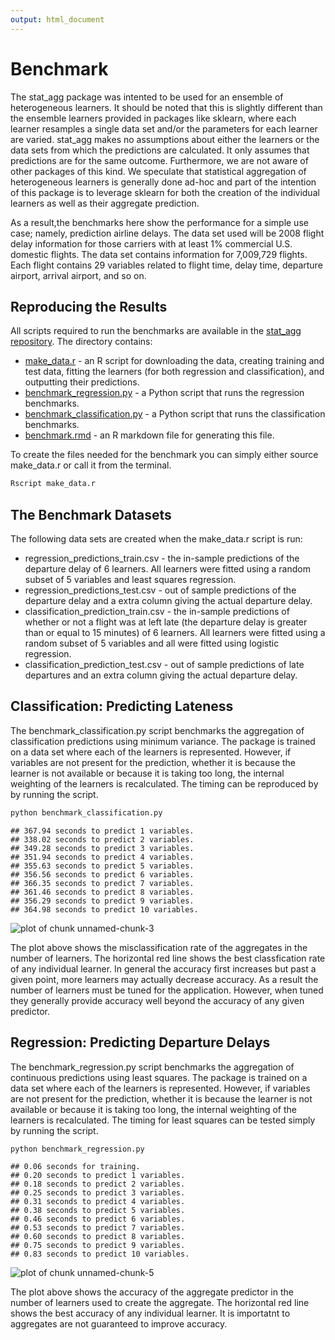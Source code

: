 ```yaml
---
output: html_document
---
```


# Benchmark

The stat_agg package was intented to be used for an ensemble of 
heterogeneous learners. It should be noted that this is slightly different
than the ensemble learners provided in packages like sklearn, where each
learner resamples a single data set and/or the parameters for each learner are
varied. stat_agg makes no assumptions about either the learners or
the data sets from which the predictions are calculated. It only assumes
that predictions are for the same outcome. Furthermore, we are not aware
of other packages of this kind. We speculate that statistical 
aggregation of heterogeneous learners is generally done ad-hoc and part of the
intention of this package is to leverage sklearn for both the creation
of the individual learners as well as their aggregate prediction. 

As a result,the benchmarks here show the performance for a simple use case;
namely, prediction airline delays. The data set used will be 2008 flight delay 
information for those carriers with at least 1% commercial U.S. domestic flights.
The data set contains information for 7,009,729 flights. Each flight contains 
29 variables related to flight time, delay time, departure airport, arrival 
airport, and so on.

## Reproducing the Results

All scripts required to run the benchmarks are available in the [stat_agg
repository](https://github.com/kaneplusplus/stat_agg/tree/master/benchmarks). The directory contains:

- [make_data.r](https://github.com/kaneplusplus/stat_agg/blob/master/benchmarks/make_data.r) - an R script for downloading the data, creating training and
test data, fitting the learners (for both regression and classification),
and outputting their predictions.
- [benchmark_regression.py](https://github.com/kaneplusplus/stat_agg/blob/master/benchmarks/benchmark_regression.py) - a Python script that runs the regression 
benchmarks.
- [benchmark_classification.py](https://github.com/kaneplusplus/stat_agg/blob/master/benchmarks/benchmark_classification.py) - a Python script that runs the 
classification benchmarks.
- [benchmark.rmd](https://github.com/kaneplusplus/stat_agg/blob/master/benchmarks/benchmark.rmd) - an R markdown file for generating this file.

To create the files needed for the benchmark you can simply either source 
make_data.r or call it from the terminal.

```bash
Rscript make_data.r
```

## The Benchmark Datasets

The following data sets are created when the make\_data.r script is run:

- regression_predictions_train.csv - the in-sample predictions of
the departure delay of 6 learners. All learners were fitted using a 
random subset of 5 variables and least squares regression. 
- regression_predictions_test.csv - out of sample predictions of the departure
delay and a extra column giving the actual departure delay.
- classification_prediction_train.csv - the in-sample predictions of whether
or not a flight was at left late (the departure delay is greater than or
equal to 15 minutes) of 6 learners. All learners were fitted using a
random subset of 5 variables and all were fitted using logistic regression.
- classification_prediction_test.csv - out of sample predictions of late
departures and an extra column giving the actual departure delay.

## Classification: Predicting Lateness

The benchmark_classification.py script benchmarks the aggregation of classification
predictions using minimum variance. The package is trained on a data set where
each of the learners is represented. However, if variables are not present
for the prediction, whether it is because the learner is not available or
because it is taking too long, the internal weighting of the learners is
recalculated. The timing can be reproduced by by running the script.


```bash
python benchmark_classification.py
```

```
## 367.94 seconds to predict 1 variables.
## 338.02 seconds to predict 2 variables.
## 349.28 seconds to predict 3 variables.
## 351.94 seconds to predict 4 variables.
## 355.63 seconds to predict 5 variables.
## 356.56 seconds to predict 6 variables.
## 366.35 seconds to predict 7 variables.
## 361.46 seconds to predict 8 variables.
## 356.29 seconds to predict 9 variables.
## 364.98 seconds to predict 10 variables.
```

![plot of chunk unnamed-chunk-3](figure/unnamed-chunk-3-1.png) 

The plot above shows the misclassification rate of the aggregates
in the number of learners. The horizontal red line shows the
best classfication rate of any individual learner. In general 
the accuracy first increases but past a given point, more learners 
may actually decrease accuracy. As a result the number of learners must
be tuned for the application. However, when tuned they generally provide
accuracy well beyond the accuracy of any given predictor. 

## Regression: Predicting Departure Delays

The benchmark_regression.py script benchmarks the aggregation of continuous
predictions using least squares. The package is trained on a data set where
each of the learners is represented. However, if variables are not present
for the prediction, whether it is because the learner is not available or
because it is taking too long, the internal weighting of the learners is
recalculated. The timing for least squares can be tested simply by running 
the script.


```bash
python benchmark_regression.py
```

```
## 0.06 seconds for training.
## 0.20 seconds to predict 1 variables.
## 0.18 seconds to predict 2 variables.
## 0.25 seconds to predict 3 variables.
## 0.31 seconds to predict 4 variables.
## 0.38 seconds to predict 5 variables.
## 0.46 seconds to predict 6 variables.
## 0.53 seconds to predict 7 variables.
## 0.60 seconds to predict 8 variables.
## 0.75 seconds to predict 9 variables.
## 0.83 seconds to predict 10 variables.
```

![plot of chunk unnamed-chunk-5](figure/unnamed-chunk-5-1.png) 

The plot above shows the accuracy of the aggregate predictor in the number
of learners used to create the aggregate. The horizontal red line shows the
best accuracy of any individual learner. It is importatnt to aggregates are not guaranteed to improve accuracy. 
